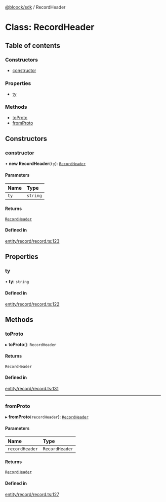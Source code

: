 [@bloock/sdk](../index.md) / RecordHeader

# Class: RecordHeader

## Table of contents

### Constructors

- [constructor](RecordHeader.md#constructor)

### Properties

- [ty](RecordHeader.md#ty)

### Methods

- [toProto](RecordHeader.md#toproto)
- [fromProto](RecordHeader.md#fromproto)

## Constructors

### constructor

• **new RecordHeader**(`ty`): [`RecordHeader`](RecordHeader.md)

#### Parameters

| Name | Type |
| :------ | :------ |
| `ty` | `string` |

#### Returns

[`RecordHeader`](RecordHeader.md)

#### Defined in

[entity/record/record.ts:123](https://github.com/bloock/bloock-sdk/blob/9affaa1/languages/js/src/entity/record/record.ts#L123)

## Properties

### ty

• **ty**: `string`

#### Defined in

[entity/record/record.ts:122](https://github.com/bloock/bloock-sdk/blob/9affaa1/languages/js/src/entity/record/record.ts#L122)

## Methods

### toProto

▸ **toProto**(): `RecordHeader`

#### Returns

`RecordHeader`

#### Defined in

[entity/record/record.ts:131](https://github.com/bloock/bloock-sdk/blob/9affaa1/languages/js/src/entity/record/record.ts#L131)

___

### fromProto

▸ **fromProto**(`recordHeader`): [`RecordHeader`](RecordHeader.md)

#### Parameters

| Name | Type |
| :------ | :------ |
| `recordHeader` | `RecordHeader` |

#### Returns

[`RecordHeader`](RecordHeader.md)

#### Defined in

[entity/record/record.ts:127](https://github.com/bloock/bloock-sdk/blob/9affaa1/languages/js/src/entity/record/record.ts#L127)
